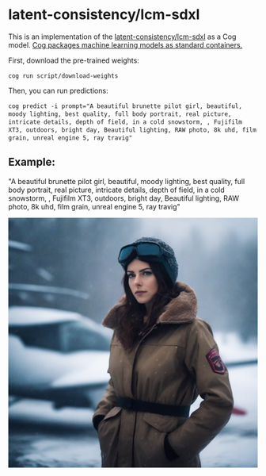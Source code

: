 # latent-consistency/lcm-sdxl

This is an implementation of the [latent-consistency/lcm-sdxl](https://huggingface.co/latent-consistency/lcm-sdxl) as a Cog model. [Cog packages machine learning models as standard containers.](https://github.com/replicate/cog)

First, download the pre-trained weights:

    cog run script/download-weights

Then, you can run predictions:

    cog predict -i prompt="A beautiful brunette pilot girl, beautiful, moody lighting, best quality, full body portrait, real picture, intricate details, depth of field, in a cold snowstorm, , Fujifilm XT3, outdoors, bright day, Beautiful lighting, RAW photo, 8k uhd, film grain, unreal engine 5, ray travig"

## Example:

"A beautiful brunette pilot girl, beautiful, moody lighting, best quality, full body portrait, real picture, intricate details, depth of field, in a cold snowstorm, , Fujifilm XT3, outdoors, bright day, Beautiful lighting, RAW photo, 8k uhd, film grain, unreal engine 5, ray travig"

![A beautiful brunette pilot girl, beautiful, moody lighting, best quality, full body portrait, real picture, intricate details, depth of field, in a cold snowstorm, , Fujifilm XT3, outdoors, bright day, Beautiful lighting, RAW photo, 8k uhd, film grain, unreal engine 5, ray travig](out-0.png)